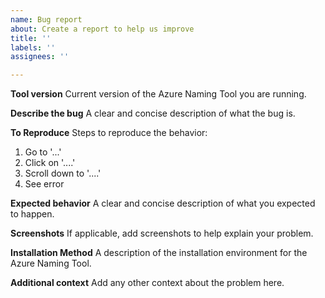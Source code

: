 ```yaml
---
name: Bug report
about: Create a report to help us improve
title: ''
labels: ''
assignees: ''

---
```


**Tool version**
Current version of the Azure Naming Tool you are running.

**Describe the bug**
A clear and concise description of what the bug is.

**To Reproduce**
Steps to reproduce the behavior:
1. Go to '...'
2. Click on '....'
3. Scroll down to '....'
4. See error

**Expected behavior**
A clear and concise description of what you expected to happen.

**Screenshots**
If applicable, add screenshots to help explain your problem.

**Installation Method**
A description of the installation environment for the Azure Naming Tool. 

**Additional context**
Add any other context about the problem here.
